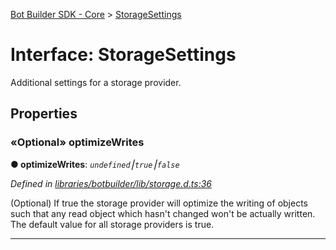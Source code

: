 [Bot Builder SDK - Core](../README.md) > [StorageSettings](../interfaces/botbuilder.storagesettings.md)



# Interface: StorageSettings


Additional settings for a storage provider.


## Properties
<a id="optimizewrites"></a>

### «Optional» optimizeWrites

**●  optimizeWrites**:  *`undefined`⎮`true`⎮`false`* 

*Defined in [libraries/botbuilder/lib/storage.d.ts:36](https://github.com/Microsoft/botbuilder-js/blob/6102823/libraries/botbuilder/lib/storage.d.ts#L36)*



(Optional) If true the storage provider will optimize the writing of objects such that any read object which hasn't changed won't be actually written. The default value for all storage providers is true.




___


